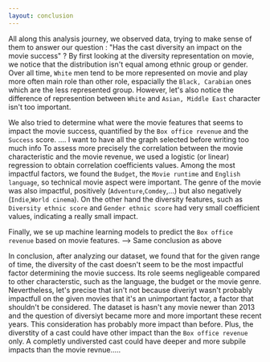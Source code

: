 ```yaml
---
layout: conclusion
---
```


All along this analysis journey, we observed data, trying to make sense of them to answer our question : "Has the cast diversity an impact on the movie success" ? 
By first looking at the diversity representation on movie, we notice that the distribution isn't equal among ethnic group or gender. Over all time, `White` men tend to be more represented on movie and play more often main role than other role, espacially the `Black, Carabian` ones which are the less represented group. However, let's also notice the difference of represention between `White` and `Asian, Middle East` character isn't too important.

We also tried to determine what were the movie features that seems to impact the movie success, quantified by the `Box office revenue` and the `Success` score.
.... I want to have all the graph selected before writing too much info
To assess more precisely the correlation between the movie characteristic and the movie revenue, we used a logistic (or linear) regression to obtain correlation coefficients values. Among the most impactful factors, we found the `Budget`, the `Movie runtime` and `English language`, so technical movie aspect were important. The genre of the movie was also impactful, positively (`Adventure`,`Comdey`,...) but also negatively (`Indie`,`World cinema`). On the other hand the diversity features, such as `Diversity ethnic score` and `Gender ethnic score` had very small coefficient values, indicating a really small impact.

Finally, we se up machine learning models to predict the `Box office revenue` based on movie features.  --> Same conclusion as above

In conclusion, after analyzing our dataset, we found that for the given range of time, the diversity of the cast doesn't seem to be the most impactful factor determining the movie success. Its role seems negligeable compared to other characterstic, such as the language, the budget or the movie genre. 
Nevertheless, let's precise that isn't not because diveriyt wasn't probably impactfull on the given movies that it's an unimportant factor, a factor that shouldn't be considered. The dataset is hasn't any movie newer than 2013 and the question of diversiyt became more and more important these recent years. This consideration has probably more impact than before. Plus, the diverstity of a cast could have other impact than the `Box office revenue` only. A completly undiversted cast could have deeper and more subpile impacts than the movie revnue.....
